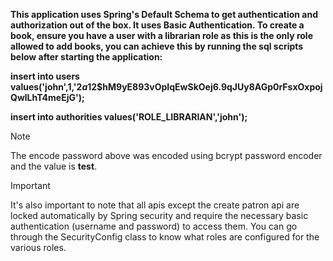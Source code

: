 **This application uses Spring's Default Schema to get authentication and authorization out of the box. It uses Basic Authentication. To create a book, ensure you have a user with a librarian role as this is the only role allowed to add books, you can achieve this by running the sql scripts below after starting the application:**

**insert into users values('john',1,'$2a$12$hM9yE893vOpIqEwSkOej6.9qJUy8AGp0rFsxOxpojQwlLhT4meEjG');**

**insert into authorities values('ROLE_LIBRARIAN','john');**


> [!NOTE]  
>  The encode password above was encoded using bcrypt password encoder and the value is **test**.

> [!IMPORTANT]  
> It's also important to note that all apis except the create patron api are locked automatically by Spring security and require the 
necessary basic authentication (username and password) to access them. You can go through the SecurityConfig class to know what roles
are configured for the various roles.

